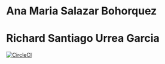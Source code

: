 # Ana Maria Salazar Bohorquez
# Richard Santiago Urrea Garcia

[![CircleCI](https://circleci.com/gh/RichardUG/CVDSLab6.svg?style=svg)](https://app.circleci.com/pipelines/github/RichardUG/CVDSLab6)
